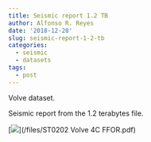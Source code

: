 ```yaml
---
title: Seismic report 1.2 TB
author: Alfonso R. Reyes
date: '2018-12-28'
slug: seismic-report-1-2-tb
categories:
  - seismic
  - datasets
tags:
  - post
---
```


Volve dataset. 

Seismic report from the 1.2 terabytes file.

[![](/img/1-2-tb_report-cover.png)](/files/ST0202 Volve 4C FFOR.pdf)



